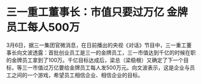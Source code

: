 # 三一重工董事长：市值只要过万亿 金牌员工每人500万

3月6日，据三一集团官微消息，在日前播出的央视《对话》节目中，三一重工董事长向文波透露：首批创业员工是三一的金牌员工，三一市值达到千亿的时候在职的金牌员工拿到了100万。千亿目标达成后，梁总（梁稳根）又确定了下一个目标，等三一市值过万亿要给金牌员工每人发500万元。向文波表示，这是企业与员工之间的一个游戏，希望员工相信企业、相信企业的目标。

